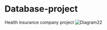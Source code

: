 # Database-project
Health insurance company project
![Diagram22](https://user-images.githubusercontent.com/103140839/162050571-b65e654b-6df2-459a-a8e9-2ffd5f7afbd3.png)
